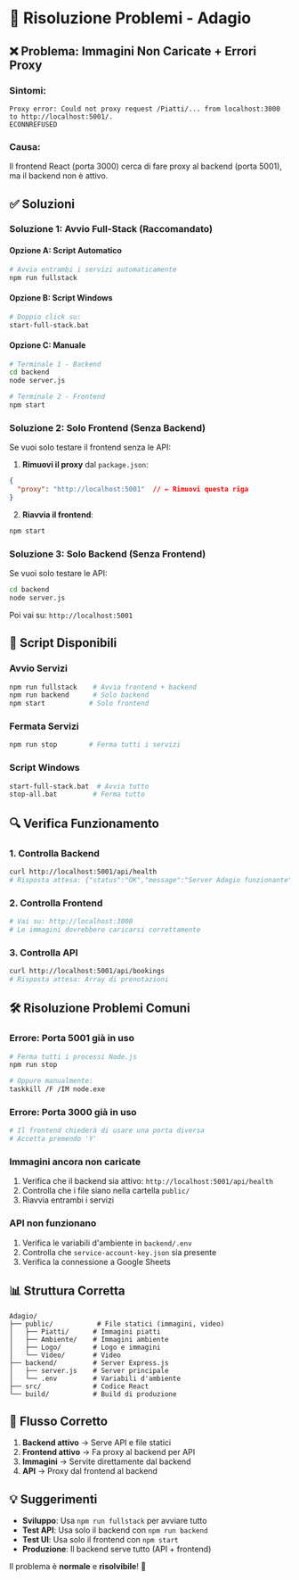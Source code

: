 # 🔧 Risoluzione Problemi - Adagio

## ❌ **Problema: Immagini Non Caricate + Errori Proxy**

### **Sintomi:**
```
Proxy error: Could not proxy request /Piatti/... from localhost:3000 to http://localhost:5001/.
ECONNREFUSED
```

### **Causa:**
Il frontend React (porta 3000) cerca di fare proxy al backend (porta 5001), ma il backend non è attivo.

## ✅ **Soluzioni**

### **Soluzione 1: Avvio Full-Stack (Raccomandato)**

#### **Opzione A: Script Automatico**
```bash
# Avvia entrambi i servizi automaticamente
npm run fullstack
```

#### **Opzione B: Script Windows**
```bash
# Doppio click su:
start-full-stack.bat
```

#### **Opzione C: Manuale**
```bash
# Terminale 1 - Backend
cd backend
node server.js

# Terminale 2 - Frontend  
npm start
```

### **Soluzione 2: Solo Frontend (Senza Backend)**

Se vuoi solo testare il frontend senza le API:

1. **Rimuovi il proxy** dal `package.json`:
```json
{
  "proxy": "http://localhost:5001"  // ← Rimuovi questa riga
}
```

2. **Riavvia il frontend**:
```bash
npm start
```

### **Soluzione 3: Solo Backend (Senza Frontend)**

Se vuoi solo testare le API:

```bash
cd backend
node server.js
```

Poi vai su: `http://localhost:5001`

## 🚀 **Script Disponibili**

### **Avvio Servizi**
```bash
npm run fullstack    # Avvia frontend + backend
npm run backend      # Solo backend
npm start           # Solo frontend
```

### **Fermata Servizi**
```bash
npm run stop        # Ferma tutti i servizi
```

### **Script Windows**
```bash
start-full-stack.bat  # Avvia tutto
stop-all.bat         # Ferma tutto
```

## 🔍 **Verifica Funzionamento**

### **1. Controlla Backend**
```bash
curl http://localhost:5001/api/health
# Risposta attesa: {"status":"OK","message":"Server Adagio funzionante"}
```

### **2. Controlla Frontend**
```bash
# Vai su: http://localhost:3000
# Le immagini dovrebbero caricarsi correttamente
```

### **3. Controlla API**
```bash
curl http://localhost:5001/api/bookings
# Risposta attesa: Array di prenotazioni
```

## 🛠️ **Risoluzione Problemi Comuni**

### **Errore: Porta 5001 già in uso**
```bash
# Ferma tutti i processi Node.js
npm run stop

# Oppure manualmente:
taskkill /F /IM node.exe
```

### **Errore: Porta 3000 già in uso**
```bash
# Il frontend chiederà di usare una porta diversa
# Accetta premendo 'Y'
```

### **Immagini ancora non caricate**
1. Verifica che il backend sia attivo: `http://localhost:5001/api/health`
2. Controlla che i file siano nella cartella `public/`
3. Riavvia entrambi i servizi

### **API non funzionano**
1. Verifica le variabili d'ambiente in `backend/.env`
2. Controlla che `service-account-key.json` sia presente
3. Verifica la connessione a Google Sheets

## 📊 **Struttura Corretta**

```
Adagio/
├── public/           # File statici (immagini, video)
│   ├── Piatti/      # Immagini piatti
│   ├── Ambiente/    # Immagini ambiente
│   ├── Logo/        # Logo e immagini
│   └── Video/       # Video
├── backend/         # Server Express.js
│   ├── server.js    # Server principale
│   └── .env         # Variabili d'ambiente
├── src/             # Codice React
└── build/           # Build di produzione
```

## 🎯 **Flusso Corretto**

1. **Backend attivo** → Serve API e file statici
2. **Frontend attivo** → Fa proxy al backend per API
3. **Immagini** → Servite direttamente dal backend
4. **API** → Proxy dal frontend al backend

## 💡 **Suggerimenti**

- **Sviluppo**: Usa `npm run fullstack` per avviare tutto
- **Test API**: Usa solo il backend con `npm run backend`
- **Test UI**: Usa solo il frontend con `npm start`
- **Produzione**: Il backend serve tutto (API + frontend)

Il problema è **normale** e **risolvibile**! 🚀
